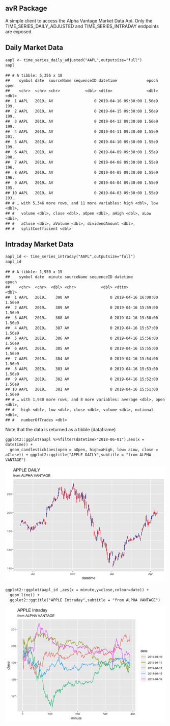 avR Package
-----------

A simple client to access the Alpha Vantage Market Data Api. Only the
TIME\_SERIES\_DAILY\_ADJUSTED and TIME\_SERIES\_INTRADAY endpoints are
exposed.

Daily Market Data
-----------------

    aapl <- time_series_daily_adjusted("AAPL",outputsize="full")
    aapl

    ## # A tibble: 5,356 x 18
    ##    symbol date  sourceName sequenceID datetime             epoch  open
    ##    <chr>  <chr> <chr>           <dbl> <dttm>               <dbl> <dbl>
    ##  1 AAPL   2019… AV                  0 2019-04-16 09:30:00 1.56e9  199.
    ##  2 AAPL   2019… AV                  0 2019-04-15 09:30:00 1.56e9  199.
    ##  3 AAPL   2019… AV                  0 2019-04-12 09:30:00 1.56e9  199.
    ##  4 AAPL   2019… AV                  0 2019-04-11 09:30:00 1.55e9  201.
    ##  5 AAPL   2019… AV                  0 2019-04-10 09:30:00 1.55e9  199.
    ##  6 AAPL   2019… AV                  0 2019-04-09 09:30:00 1.55e9  200.
    ##  7 AAPL   2019… AV                  0 2019-04-08 09:30:00 1.55e9  196.
    ##  8 AAPL   2019… AV                  0 2019-04-05 09:30:00 1.55e9  196.
    ##  9 AAPL   2019… AV                  0 2019-04-04 09:30:00 1.55e9  195.
    ## 10 AAPL   2019… AV                  0 2019-04-03 09:30:00 1.55e9  193.
    ## # … with 5,346 more rows, and 11 more variables: high <dbl>, low <dbl>,
    ## #   volume <dbl>, close <dbl>, aOpen <dbl>, aHigh <dbl>, aLow <dbl>,
    ## #   aClose <dbl>, aVolume <dbl>, dividendAmount <dbl>,
    ## #   splitCoefficient <dbl>

Intraday Market Data
--------------------

    aapl_id <- time_series_intraday("AAPL",outputsize="full")
    aapl_id

    ## # A tibble: 1,950 x 15
    ##    symbol date  minute sourceName sequenceID datetime             epoch
    ##    <chr>  <chr>  <dbl> <chr>           <dbl> <dttm>               <dbl>
    ##  1 AAPL   2019…    390 AV                  0 2019-04-16 16:00:00 1.56e9
    ##  2 AAPL   2019…    389 AV                  0 2019-04-16 15:59:00 1.56e9
    ##  3 AAPL   2019…    388 AV                  0 2019-04-16 15:58:00 1.56e9
    ##  4 AAPL   2019…    387 AV                  0 2019-04-16 15:57:00 1.56e9
    ##  5 AAPL   2019…    386 AV                  0 2019-04-16 15:56:00 1.56e9
    ##  6 AAPL   2019…    385 AV                  0 2019-04-16 15:55:00 1.56e9
    ##  7 AAPL   2019…    384 AV                  0 2019-04-16 15:54:00 1.56e9
    ##  8 AAPL   2019…    383 AV                  0 2019-04-16 15:53:00 1.56e9
    ##  9 AAPL   2019…    382 AV                  0 2019-04-16 15:52:00 1.56e9
    ## 10 AAPL   2019…    381 AV                  0 2019-04-16 15:51:00 1.56e9
    ## # … with 1,940 more rows, and 8 more variables: average <dbl>, open <dbl>,
    ## #   high <dbl>, low <dbl>, close <dbl>, volume <dbl>, notional <dbl>,
    ## #   numberOfTrades <dbl>

Note that the data is returned as a tibble (dataframe)

    ggplot2::ggplot(aapl %>%filter(datetime>"2018-06-01"),aes(x = datetime)) +
      geom_candlestick(aes(open = aOpen, high=aHigh, low= aLow, close = aClose)) + ggplot2::ggtitle("APPLE DAILY",subtitle = "from ALPHA VANTAGE")

![](README_files/figure-markdown_strict/apple%20daily-1.png)

    ggplot2::ggplot(aapl_id ,aes(x = minute,y=close,colour=date)) +
      geom_line() +
      ggplot2::ggtitle("APPLE Intraday",subtitle = "from ALPHA VANTAGE")

![](README_files/figure-markdown_strict/apple%20intraday-1.png)
